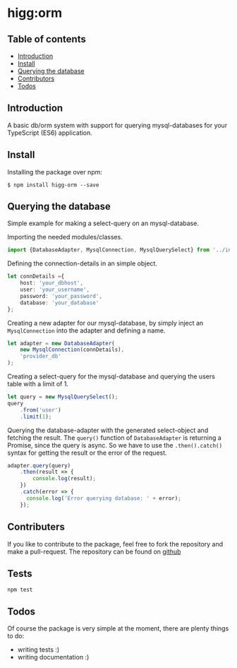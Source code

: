 # higg:orm

## Table of contents

- [Introduction](#install)
- [Install](#install)
- [Querying the database](#querying)
- [Contributors](#contributors)
- [Todos](#todos)

## Introduction

A basic db/orm system with support for querying mysql-databases for your TypeScript (ES6) application.

## Install

Installing the package over npm:
 ```
 $ npm install higg-orm --save
 ```
 
## Querying the database

Simple example for making a select-query on an mysql-database.

Importing the needed modules/classes.
```typescript jsx
import {DatabaseAdapter, MysqlConnection, MysqlQuerySelect} from '../index';
```
Defining the connection-details in an simple object.
```typescript jsx
let connDetails ={
    host: 'your_dbhost',
    user: 'your_username',
    password: 'your_password',
    database: 'your_database'
};
```
Creating a new adapter for our mysql-database, by simply inject an ``MysqlConnection``  into the adapter and defining a name.
```typescript jsx
let adapter = new DatabaseAdapter(
    new MysqlConnection(connDetails),
    'provider_db'
);
```
Creating a select-query for the mysql-database and querying the users table with a limit of 1.
```typescript jsx
let query = new MysqlQuerySelect();
query
    .from('user')
    .limit(1);
```
Querying the database-adapter with the generated select-object and fetching the result. The ``query()`` function of ``DatabaseAdapter`` is returning a Promise, since the query is async. So we have
  to use the ``.then().catch()`` syntax for getting the result or the error of the request.
```typescript jsx
adapter.query(query)
    .then(result => {
        console.log(result);
    })
    .catch(error => {
      console.log('Error querying database: ' + error);
    });
```

## Contributers

If you like to contribute to the package, feel free to fork the repository and
make a pull-request. The repository can be found on [github](https://github.com/andrehickmann/higg-orm)

## Tests

``` 
npm test
```
  
## Todos

Of course the package is very simple at the moment, there are plenty things to
do:

* writing tests :)
* writing documentation :)
